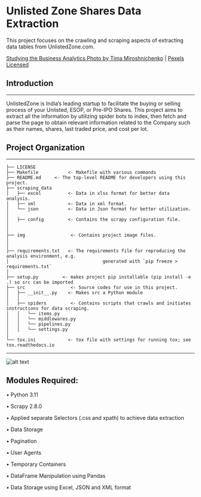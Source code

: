 # Unlisted Zone Shares Data Extraction
This project focuses on the crawling and scraping aspects of extracting data tables from UnlistedZone.com.

[Studying the Business Analytics Photo by Tima Miroshnichenko](https://www.pexels.com/photo/a-business-person-studying-the-business-analytics-7567234/)  |  [Pexels Licensed](https://www.pexels.com/)

## Introduction
---------------------------------------------------------
UnlistedZone is India’s leading startup to facilitate the buying or selling process of your Unlisted, ESOP, or Pre-IPO Shares. 
This project aims to extract all the information by utilizing spider bots to index, then fetch and parse the page to obtain 
relevant information related to the Company such as their names, shares, last traded price, and cost per lot.


## Project Organization
---------------------------------------------------------

    ├── LICENSE
    ├── Makefile           <- Makefile with various commands
    ├── README.md     <- The top-level README for developers using this project.
    ├── scraping_data
    │   ├── excel          <- Data in xlsx format for better data analysis.
    │   ├── xml            <- Data in xml format.
    │   └── json           <- Data in Json format for better utilization.
    │
    │   ├── config         <- Contains the scrapy configuration file.
    │
    │
    ├── img                 <- Contains project image files.
    │   
    │
    ├── requirements.txt   <- The requirements file for reproducing the analysis environment, e.g.
    │                         			generated with `pip freeze > requirements.txt`
    │
    ├── setup.py         <- makes project pip installable (pip install -e .) so src can be imported
    ├── src                 <- Source codes for use in this project.
    │   ├── __init__.py    <- Makes src a Python module
    │   │
    │   ├── spiders         <- Contains scripts that crawls and initiates instructions for data scraping.
    │   │   └── items.py
	│   │   └── middlewares.py
	│   │   └── pipelines.py
	│   │   └── settings.py
    │
    └── tox.ini            <- tox file with settings for running tox; see tox.readthedocs.io


--------
![alt text](https://github.com/shahriar-rahman/Unlisted-Zone-Shares-Data-Extraction/blob/main/img/unlisted_shares_page.PNG)

## Modules Required:
• Python 3.11

• Scrapy 2.8.0

• Applied separate Selectors (.css and xpath) to achieve data extraction

• Data Storage

• Pagination

• User Agents

• Temporary Containers

• DataFrame Manipulation using Pandas

• Data Storage using Excel, JSON and XML format

